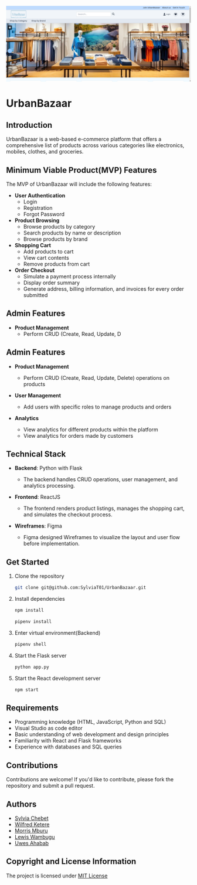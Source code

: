 ![HomePage Screenshot](/frontend-urban-bazaar/src/assets/HomePage.png)

# UrbanBazaar

## Introduction
UrbanBazaar is a web-based e-commerce platform that offers a comprehensive list of products across various categories like electronics, mobiles, clothes, and groceries.

## Minimum Viable Product(MVP) Features
The MVP of UrbanBazaar will include the following features:
- **User Authentication**
    - Login
    - Registration
    - Forgot Password
- **Product Browsing**
    - Browse products by category
    - Search products by name or description
    - Browse products by brand
- **Shopping Cart**
    - Add products to cart
    - View cart contents
    - Remove products from cart
- **Order Checkout**
    - Simulate a payment process internally
    - Display order summary
    - Generate address, billing information, and invoices for every order submitted
## Admin Features

- **Product Management**
  - Perform CRUD (Create, Read, Update, D
## Admin Features

- **Product Management**
  - Perform CRUD (Create, Read, Update, Delete) operations on products

- **User Management**
  - Add users with specific roles to manage products and orders

- **Analytics**
  - View analytics for different products within the platform
  - View analytics for orders made by customers
## Technical Stack

- **Backend**: Python with Flask
  - The backend handles CRUD operations, user management, and analytics processing.
  
- **Frontend**: ReactJS
  - The frontend renders product listings, manages the shopping cart, and simulates the checkout process.

- **Wireframes**: Figma
  - Figma designed Wireframes to visualize the layout and user flow before implementation.

## Get Started
1. Clone the repository
    ```bash
    git clone git@github.com:SylviaT01/UrbanBazaar.git
    ```
2. Install dependencies
    ```bash
    npm install
    ```
    ```bash
    pipenv install
    ```
3. Enter virtual environment(Backend)
    ```bash
    pipenv shell
    ```
4. Start the Flask server
    ```bash
    python app.py
    ```
5. Start the React development server
    ```bash
    npm start
    ```
    
## Requirements
- Programming knowledge (HTML, JavaScript, Python and SQL)
- Visual Studio as code editor
- Basic understanding of web development and design principles
- Familiarity with React and Flask frameworks
- Experience with databases and SQL queries
  
## Contributions

Contributions are welcome! If you'd like to contribute, please fork the repository and submit a pull request.

## Authors
- [Sylvia Chebet](https://github.com/SylviaT01)
- [Wilfred Ketere](https://github.com/WLemmy)
- [Morris Mburu](https://github.com/mrrsmburu)
- [Lewis Wambugu](https://github.com/Wambuguu)
- [Uwes Ahabab](https://github.com/ahabab23/ahabab23)

## Copyright and License Information
The project is licensed under [MIT License](LICENSE)

